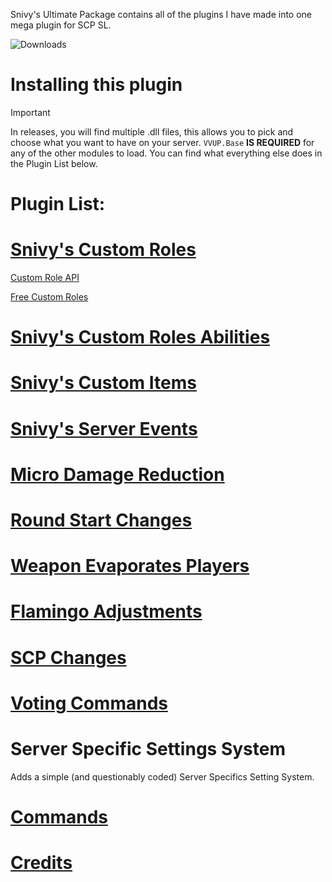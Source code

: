 Snivy's Ultimate Package contains all of the plugins I have made into one mega plugin for SCP SL.

![Downloads](https://img.shields.io/github/downloads/SnivyFilms/SnivysUltimatePackage/total.svg)

# Installing this plugin
> [!IMPORTANT]
> In releases, you will find multiple .dll files, this allows you to pick and choose what you want to have on your server. `VVUP.Base` **IS REQUIRED** for any of the other modules to load. You can find what everything else does in the Plugin List below.

# Plugin List:

# [Snivy's Custom Roles](https://github.com/SnivyFilms/SnivysUltimatePackage/wiki/Custom-Roles#custom-roles)

[Custom Role API](https://github.com/SnivyFilms/SnivysUltimatePackage/wiki/Custom-Roles#custom-roles-api)

[Free Custom Roles](https://github.com/SnivyFilms/SnivysUltimatePackage/wiki/Custom-Roles#free-custom-roles)

# [Snivy's Custom Roles Abilities](https://github.com/SnivyFilms/SnivysUltimatePackage/wiki/Custom-Abilities)

# [Snivy's Custom Items](https://github.com/SnivyFilms/SnivysUltimatePackage/wiki/Custom-Items)

# [Snivy's Server Events](https://github.com/SnivyFilms/SnivysUltimatePackage/wiki/Server-Events)

# [Micro Damage Reduction](https://github.com/SnivyFilms/SnivysUltimatePackage/wiki/Micro-Damage-Reduction)

# [Round Start Changes](https://github.com/SnivyFilms/SnivysUltimatePackage/wiki/Round-Start-Changes)

# [Weapon Evaporates Players](https://github.com/SnivyFilms/SnivysUltimatePackage/wiki/Weapon-Evaporates-Players)

# [Flamingo Adjustments](https://github.com/SnivyFilms/SnivysUltimatePackage/wiki/Flamingo-Adjustments)

# [SCP Changes](https://github.com/SnivyFilms/SnivysUltimatePackage/wiki/SCP-Changes)

# [Voting Commands](https://github.com/SnivyFilms/SnivysUltimatePackage/wiki/Voting-Commands)

# Server Specific Settings System
Adds a simple (and questionably coded) Server Specifics Setting System.

# [Commands](https://github.com/SnivyFilms/SnivysUltimatePackage/wiki/Commands-List)

# [Credits](https://github.com/SnivyFilms/SnivysUltimatePackage/wiki/Credits)
